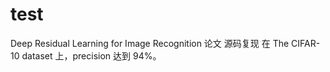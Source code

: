# test
Deep Residual Learning for Image Recognition  论文 源码复现
在 The CIFAR-10 dataset 上，precision 达到  94%。
